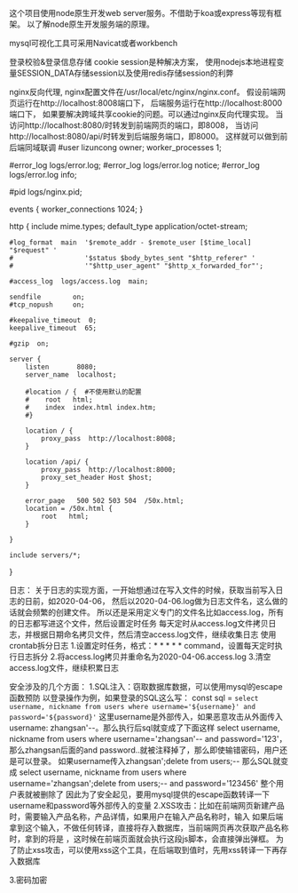 这个项目使用node原生开发web server服务。不借助于koa或express等现有框架。
以了解node原生开发服务端的原理。

mysql可视化工具可采用Navicat或者workbench

登录校验&登录信息存储
cookie
session是种解决方案，
使用nodejs本地进程变量SESSION_DATA存储session以及使用redis存储session的利弊

nginx反向代理, nginx配置文件在/usr/local/etc/nginx/nginx.conf。
假设前端网页运行在http://localhost:8008端口下，
后端服务运行在http://localhost:8000端口下，
如果要解决跨域共享cookie的问题。可以通过nginx反向代理实现。
当访问http://localhost:8080/时转发到前端网页的端口，即8008，
当访问http://localhost:8080/api/时转发到后端服务端口，即8000。
这样就可以做到前后端同域联调
#user  lizuncong owner;
worker_processes  1;

#error_log  logs/error.log;
#error_log  logs/error.log  notice;
#error_log  logs/error.log  info;

#pid        logs/nginx.pid;


events {
    worker_connections  1024;
}


http {
    include       mime.types;
    default_type  application/octet-stream;

    #log_format  main  '$remote_addr - $remote_user [$time_local] "$request" '
    #                  '$status $body_bytes_sent "$http_referer" '
    #                  '"$http_user_agent" "$http_x_forwarded_for"';

    #access_log  logs/access.log  main;

    sendfile        on;
    #tcp_nopush     on;

    #keepalive_timeout  0;
    keepalive_timeout  65;

    #gzip  on;

    server {
        listen       8080;
        server_name  localhost;

        #location / {  #不使用默认的配置
        #    root   html;
        #    index  index.html index.htm;
        #}

        location / {
            proxy_pass  http://localhost:8008;
        }
        
        location /api/ {
            proxy_pass  http://localhost:8000;
            proxy_set_header Host $host;
        }

        error_page   500 502 503 504  /50x.html;
        location = /50x.html {
            root   html;
        }

    }

    include servers/*;
}



日志：
关于日志的实现方面，一开始想通过在写入文件的时候，获取当前写入日志的日前，如2020-04-06，
然后以2020-04-06.log做为日志文件名，这么做的话就会频繁的创建文件。
所以还是采用定义专门的文件名比如access.log，所有的日志都写进这个文件，然后设置定时任务
每天定时从access.log文件拷贝日志，并根据日期命名拷贝文件，然后清空access.log文件，继续收集日志
使用crontab拆分日志
1.设置定时任务，格式：* * * * * command，设置每天定时执行日志拆分
2.将access.log拷贝并重命名为2020-04-06.access.log
3.清空access.log文件，继续积累日志


安全涉及的几个方面：
1.SQL注入：窃取数据库数据，可以使用mysql的escape函数预防
  以登录操作为例，如果登录的SQL这么写：
    const sql =  `select username, nickname from users where username='${username}' and password='${password}'`
    这里username是外部传入，如果恶意攻击从外面传入username: zhangsan'--。那么执行后sql就变成了下面这样
    select username, nickname from users where username='zhangsan'-- and password='123'，
    那么zhangsan后面的and password..就被注释掉了，那么即使输错密码，用户还是可以登录。
    如果username传入zhangsan';delete from users;--
    那么SQL就变成
    select username, nickname from users where username='zhangsan';delete from users;-- and password='123456'
    整个用户表就被删除了
    因此为了安全起见，要用mysql提供的escape函数转译一下username和password等外部传入的变量
2.XSS攻击：比如在前端网页新建产品时，需要输入产品名称，产品详情，如果用户在输入产品名称时，输入<script>alert(1)</script>
    如果后端拿到这个输入，不做任何转译，直接将<script>alert(1)</script>存入数据库，当前端网页再次获取产品名称时，拿到的将是
    <script>alert(1)</script>，这时候在前端页面就会执行这段js脚本，会直接弹出弹框。
    为了防止xss攻击，可以使用xss这个工具，在后端取到值时，先用xss转译一下再存入数据库
    


3.密码加密
